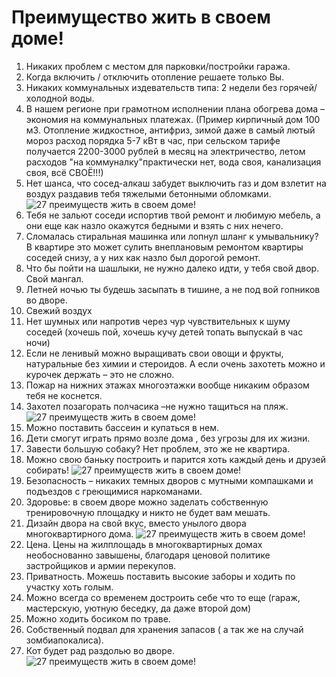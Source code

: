 # Преимущество жить в своем доме!
1. Никаких проблем с местом для парковки/постройки гаража.
2. Когда включить / отключить отопление решаете только Вы.
3. Никаких коммунальных издевательств типа: 2 недели без горячей/ холодной воды.
4. В нашем регионе при грамотном исполнении плана обогрева дома – экономия на коммунальных платежах. (Пример кирпичный дом 100 м3. Отопление жидкостное, антифриз, зимой даже в самый лютый мороз расход порядка 5-7 кВт в час, при сельском тарифе получается 2200-3000 рублей в месяц на электричество, летом расходов "на коммуналку"практически нет, вода своя, канализация своя, всё СВОЁ!!!)
5. Нет шанса, что сосед-алкаш забудет выключить газ и дом взлетит на воздух раздавив тебя тяжелыми бетонными обломками.
  ![27 преимуществ жить в своем доме!](/images/Houseworks/Lifehackers/svoy_dom-1.jpg '27 преимуществ жить в своем доме!')
6. Тебя не зальют соседи испортив твой ремонт и любимую мебель, а они еще как назло окажутся бедными и взять с них нечего.
7. Сломалась стиральная машинка или лопнул шланг к умывальнику? В квартире это может сулить внеплановым ремонтом квартиры соседей снизу, а у них как назло был дорогой ремонт.
8. Что бы пойти на шашлыки, не нужно далеко идти, у тебя свой двор. Свой мангал.
9. Летней ночью ты будешь засыпать в тишине, а не под вой гопников во дворе.
10. Свежий воздух
11. Нет шумных или напротив через чур чувствительных к шуму соседей (хочешь пой, хочешь кучу детей топать выпускай в час ночи)
12. Если не ленивый можно выращивать свои овощи и фрукты, натуральные без химии и стероидов. А если очень захотеть можно и курочек держать – это не сложно.
13. Пожар на нижних этажах многоэтажки вообще никаким образом тебя не коснется.
14. Захотел позагорать полчасика –не нужно тащиться на пляж.
  ![27 преимуществ жить в своем доме!](/images/Houseworks/Lifehackers/svoy_dom-2.jpg '27 преимуществ жить в своем доме!')
15. Можно поставить бассеин и купаться в нем.
16. Дети смогут играть прямо возле дома , без угрозы для их жизни.
17. Завести большую собаку? Нет проблем, это же не квартира.
18. Можно свою баньку построить и парится хоть каждый день и друзей собирать!
  ![27 преимуществ жить в своем доме!](/images/Houseworks/Lifehackers/svoy_dom-3.jpg '27 преимуществ жить в своем доме!')
19. Безопасность – никаких темных дворов с мутными компашками и подъездов с греющимися наркоманами.
20. Здоровье: в своем дворе можно заделать собственную тренировочную площадку и никто не будет вам мешать.
21. Дизайн двора на свой вкус, вместо унылого двора многоквартирного дома.
  ![27 преимуществ жить в своем доме!](/images/Houseworks/Lifehackers/svoy_dom-4.jpg '27 преимуществ жить в своем доме!')
22. Цена. Цены на жилплощадь в многоквартирных домах необоснованно завышены, благодаря ценовой политике застройщиков и армии перекупов.
23. Приватность. Можешь поставить высокие заборы и ходить по участку хоть голым.
24. Можно всегда со временем достроить себе что то еще (гараж, мастерскую, уютную беседку, да даже второй дом)
25. Можно ходить босиком по траве.
26. Собственный подвал для хранения запасов ( а так же на случай зомбиапокалиса).
27. Кот будет рад раздолью во дворе.
  ![27 преимуществ жить в своем доме!](/images/Houseworks/Lifehackers/svoy_dom-5.jpg '27 преимуществ жить в своем доме!')
